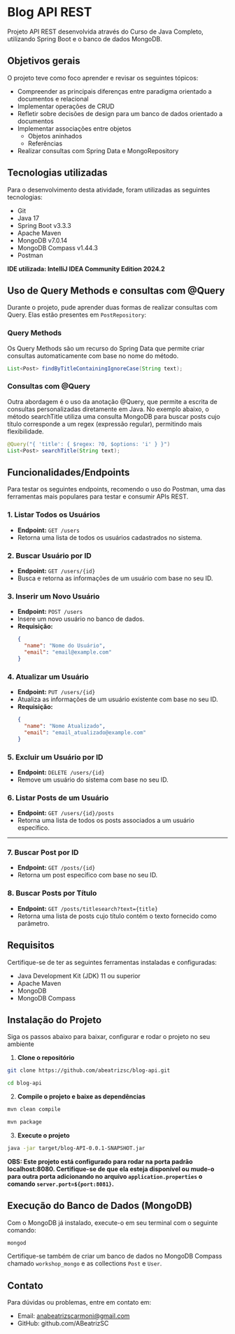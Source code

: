 # Blog API REST
Projeto API REST desenvolvida através do Curso de Java Completo, utilizando Spring Boot e o banco de dados MongoDB.

## Objetivos gerais
O projeto teve como foco aprender e revisar os seguintes tópicos:

- Compreender as principais diferenças entre paradigma orientado a documentos e relacional
- Implementar operações de CRUD
- Refletir sobre decisões de design para um banco de dados orientado a documentos
- Implementar associações entre objetos
  - Objetos aninhados
  - Referências
- Realizar consultas com Spring Data e MongoRepository

## Tecnologias utilizadas
Para o desenvolvimento desta atividade, foram utilizadas as seguintes tecnologias:
- Git
- Java 17
- Spring Boot v3.3.3
- Apache Maven
- MongoDB v7.0.14
- MongoDB Compass v1.44.3
- Postman

**IDE utilizada: IntelliJ IDEA Community Edition 2024.2**

## Uso de Query Methods e consultas com @Query
Durante o projeto, pude aprender duas formas de realizar consultas com Query. Elas estão presentes em `PostRepository`:
### Query Methods
Os Query Methods são um recurso do Spring Data que permite criar consultas automaticamente com base no nome do método.

```java
List<Post> findByTitleContainingIgnoreCase(String text);
````

### Consultas com @Query
Outra abordagem é o uso da anotação @Query, que permite a escrita de consultas personalizadas diretamente em Java. No exemplo abaixo, o método searchTitle utiliza uma consulta MongoDB para buscar posts cujo título corresponde a um regex (expressão regular), permitindo mais flexibilidade.

```java
@Query("{ 'title': { $regex: ?0, $options: 'i' } }")
List<Post> searchTitle(String text);
````

## Funcionalidades/Endpoints
Para testar os seguintes endpoints, recomendo o uso do Postman, uma das ferramentas mais populares para testar e consumir APIs REST.
### 1. **Listar Todos os Usuários**
- **Endpoint:** `GET /users`
- Retorna uma lista de todos os usuários cadastrados no sistema.

### 2. **Buscar Usuário por ID**
- **Endpoint:** `GET /users/{id}`
- Busca e retorna as informações de um usuário com base no seu ID.

### 3. **Inserir um Novo Usuário**
- **Endpoint:** `POST /users`
- Insere um novo usuário no banco de dados.
- **Requisição:**
  ```json
  {
    "name": "Nome do Usuário",
    "email": "email@example.com"
  }
  ```

### 4. **Atualizar um Usuário**
- **Endpoint:** `PUT /users/{id}`
- Atualiza as informações de um usuário existente com base no seu ID.
- **Requisição:**
  ```json
  {
    "name": "Nome Atualizado",
    "email": "email_atualizado@example.com"
  }
  ```

### 5. **Excluir um Usuário por ID**
- **Endpoint:** `DELETE /users/{id}`
- Remove um usuário do sistema com base no seu ID.

### 6. **Listar Posts de um Usuário**
- **Endpoint:** `GET /users/{id}/posts`
- Retorna uma lista de todos os posts associados a um usuário específico.

---

### 7. **Buscar Post por ID**
- **Endpoint:** `GET /posts/{id}`
- Retorna um post específico com base no seu ID.

### 8. **Buscar Posts por Título**
- **Endpoint:** `GET /posts/titlesearch?text={title}`
- Retorna uma lista de posts cujo título contém o texto fornecido como parâmetro.


## Requisitos
Certifique-se de ter as seguintes ferramentas instaladas e configuradas:
- Java Development Kit (JDK) 11 ou superior
- Apache Maven
- MongoDB
- MongoDB Compass

## Instalação do Projeto
Siga os passos abaixo para baixar, configurar e rodar o projeto no seu ambiente
1. **Clone o repositório**
```bash
git clone https://github.com/abeatrizsc/blog-api.git
 ```
```bash
cd blog-api
 ```

2. **Compile o projeto e baixe as dependências**

 ```bash
mvn clean compile
 ```
 ```bash
mvn package
 ```

3. **Execute o projeto**

 ```bash
java -jar target/blog-API-0.0.1-SNAPSHOT.jar
 ```

**OBS: Este projeto está configurado para rodar na porta padrão localhost:8080. Certifique-se de que ela esteja disponível ou mude-o para outra porta adicionando no arquivo `application.properties` o comando `server.port=${port:8081}`.**

## Execução do Banco de Dados (MongoDB)
Com o MongoDB já instalado, execute-o em seu terminal com o seguinte comando:
 ```bash
 mongod
 ```
Certifique-se também de criar um banco de dados no MongoDB Compass chamado `workshop_mongo` e as collections `Post` e `User`. 

## Contato
Para dúvidas ou problemas, entre em contato em:
* Email: anabeatrizscarmoni@gmail.com
* GitHub: github.com/ABeatrizSC
